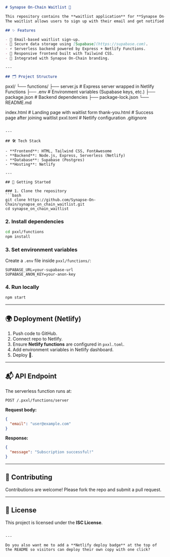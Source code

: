 ```markdown
# Synapse On-Chain Waitlist 🚀

This repository contains the **waitlist application** for **Synapse On-Chain**, a learn-to-earn blockchain platform.  
The waitlist allows users to sign up with their email and get notified when Synapse On-Chain launches.  

## ✨ Features

- 📩 Email-based waitlist sign-up.  
- 🔐 Secure data storage using [Supabase](https://supabase.com).  
- ⚡ Serverless backend powered by Express + Netlify Functions.  
- 🎨 Responsive frontend built with Tailwind CSS.  
- 🔗 Integrated with Synapse On-Chain branding.  

---

## 🗂️ Project Structure

```

pxxl/
└── functions/
├── server.js       # Express server wrapped in Netlify Functions
├── .env            # Environment variables (Supabase keys, etc.)
├── package.json    # Backend dependencies
├── package-lock.json
└── README.md

index.html                # Landing page with waitlist form
thank-you.html            # Success page after joining waitlist
pxxl.toml                 # Netlify configuration
.gitignore

````

---

## 🛠️ Tech Stack

- **Frontend**: HTML, Tailwind CSS, FontAwesome  
- **Backend**: Node.js, Express, Serverless (Netlify)  
- **Database**: Supabase (Postgres)  
- **Hosting**: Netlify  

---

## 🚀 Getting Started

### 1. Clone the repository
```bash
git clone https://github.com/Synapse-On-Chain/synapse_on_chain_waitlist.git
cd synapse_on_chain_waitlist
````

### 2. Install dependencies

```bash
cd pxxl/functions
npm install
```

### 3. Set environment variables

Create a `.env` file inside `pxxl/functions/`:

```env
SUPABASE_URL=your-supabase-url
SUPABASE_ANON_KEY=your-anon-key
```

### 4. Run locally

```bash
npm start
```

---

## 🌍 Deployment (Netlify)

1. Push code to GitHub.
2. Connect repo to Netlify.
3. Ensure **Netlify functions** are configured in `pxxl.toml`.
4. Add environment variables in Netlify dashboard.
5. Deploy 🚀.

---

## 📬 API Endpoint

The serverless function runs at:

```
POST /.pxxl/functions/server
```

**Request body:**

```json
{
  "email": "user@example.com"
}
```

**Response:**

```json
{
  "message": "Subscription successful!"
}
```

---

## 🤝 Contributing

Contributions are welcome! Please fork the repo and submit a pull request.

---

## 📜 License

This project is licensed under the **ISC License**.

```

---

Do you also want me to add a **Netlify deploy badge** at the top of the README so visitors can deploy their own copy with one click?
```
